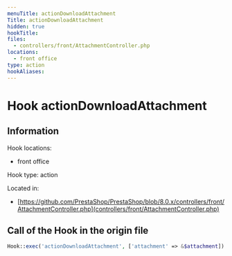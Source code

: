 ```yaml
---
menuTitle: actionDownloadAttachment
Title: actionDownloadAttachment
hidden: true
hookTitle: 
files:
  - controllers/front/AttachmentController.php
locations:
  - front office
type: action
hookAliases:
---
```


# Hook actionDownloadAttachment

## Information

Hook locations: 
  - front office

Hook type: action

Located in: 
  - [https://github.com/PrestaShop/PrestaShop/blob/8.0.x/controllers/front/AttachmentController.php](controllers/front/AttachmentController.php)

## Call of the Hook in the origin file

```php
Hook::exec('actionDownloadAttachment', ['attachment' => &$attachment])
```
